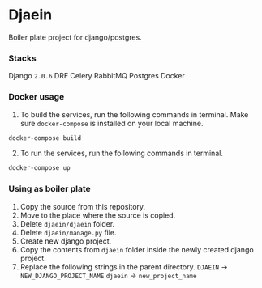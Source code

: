 # Djaein

Boiler plate project for django/postgres.

### Stacks
Django `2.0.6`
DRF
Celery
RabbitMQ
Postgres
Docker


### Docker usage

1. To build the services, run the following commands in terminal. Make sure `docker-compose` is installed on your local machine.

```bash
docker-compose build
```

2. To run the services, run the following commands in terminal.

```bash
docker-compose up
```

### Using as boiler plate
1. Copy the source from this repository.
2. Move to the place where the source is copied.
3. Delete `djaein/djaein` folder.
4. Delete `djaein/manage.py` file.
5. Create new django project.
6. Copy the contents from `djaein` folder inside the newly created django project.
7. Replace the following strings in the parent directory.
`DJAEIN` -> `NEW_DJANGO_PROJECT_NAME`
`djaein` -> `new_project_name`
